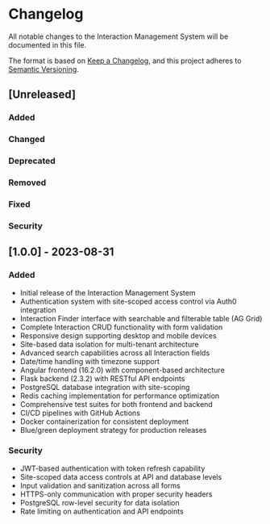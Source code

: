 # Changelog

All notable changes to the Interaction Management System will be documented in this file.

The format is based on [Keep a Changelog](https://keepachangelog.com/en/1.0.0/),
and this project adheres to [Semantic Versioning](https://semver.org/spec/v2.0.0.html).

## [Unreleased]

### Added

### Changed

### Deprecated

### Removed

### Fixed

### Security

## [1.0.0] - 2023-08-31

### Added
- Initial release of the Interaction Management System
- Authentication system with site-scoped access control via Auth0 integration
- Interaction Finder interface with searchable and filterable table (AG Grid)
- Complete Interaction CRUD functionality with form validation
- Responsive design supporting desktop and mobile devices
- Site-based data isolation for multi-tenant architecture
- Advanced search capabilities across all Interaction fields
- Date/time handling with timezone support
- Angular frontend (16.2.0) with component-based architecture
- Flask backend (2.3.2) with RESTful API endpoints
- PostgreSQL database integration with site-scoping
- Redis caching implementation for performance optimization
- Comprehensive test suites for both frontend and backend
- CI/CD pipelines with GitHub Actions
- Docker containerization for consistent deployment
- Blue/green deployment strategy for production releases

### Security
- JWT-based authentication with token refresh capability
- Site-scoped data access controls at API and database levels
- Input validation and sanitization across all forms
- HTTPS-only communication with proper security headers
- PostgreSQL row-level security for data isolation
- Rate limiting on authentication and API endpoints